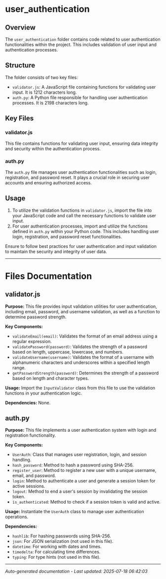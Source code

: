 # user_authentication

## Overview
The `user_authentication` folder contains code related to user authentication functionalities within the project. This includes validation of user input and authentication processes.

## Structure
The folder consists of two key files:
- `validator.js`: A JavaScript file containing functions for validating user input. It is 1212 characters long.
- `auth.py`: A Python file responsible for handling user authentication processes. It is 2198 characters long.

## Key Files
### validator.js
This file contains functions for validating user input, ensuring data integrity and security within the authentication process.

### auth.py
The `auth.py` file manages user authentication functionalities such as login, registration, and password reset. It plays a crucial role in securing user accounts and ensuring authorized access.

## Usage
1. To utilize the validation functions in `validator.js`, import the file into your JavaScript code and call the necessary functions to validate user input.
2. For user authentication processes, import and utilize the functions defined in `auth.py` within your Python code. This includes handling user login, registration, and password reset functionalities.

Ensure to follow best practices for user authentication and input validation to maintain the security and integrity of user data.

---

# Files Documentation

## validator.js

**Purpose:** This file provides input validation utilities for user authentication, including email, password, and username validation, as well as a function to determine password strength.

**Key Components:**
- `validateEmail(email)`: Validates the format of an email address using a regular expression.
- `validatePassword(password)`: Validates the strength of a password based on length, uppercase, lowercase, and numbers.
- `validateUsername(username)`: Validates the format of a username with alphanumeric characters and underscores within a specified length range.
- `getPasswordStrength(password)`: Determines the strength of a password based on length and character types.

**Usage:** Import the `InputValidator` class from this file to use the validation functions in your authentication logic.

**Dependencies:** None.

## auth.py

**Purpose:** This file implements a user authentication system with login and registration functionality.

**Key Components:**
- `UserAuth`: Class that manages user registration, login, and session handling.
- `hash_password`: Method to hash a password using SHA-256.
- `register_user`: Method to register a new user with a unique username, email, and password.
- `login`: Method to authenticate a user and generate a session token for active sessions.
- `logout`: Method to end a user's session by invalidating the session token.
- `is_authenticated`: Method to check if a session token is valid and active.

**Usage:** Instantiate the `UserAuth` class to manage user authentication operations.

**Dependencies:**
- `hashlib`: For hashing passwords using SHA-256.
- `json`: For JSON serialization (not used in this file).
- `datetime`: For working with dates and times.
- `timedelta`: For calculating time differences.
- `typing`: For type hints (not used in this file).

---
*Auto-generated documentation - Last updated: 2025-07-18 06:42:03*
